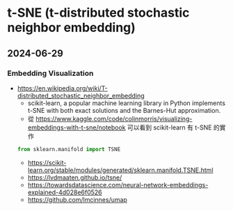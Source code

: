 # t-SNE (t-distributed stochastic neighbor embedding)

## 2024-06-29

### Embedding Visualization

- https://en.wikipedia.org/wiki/T-distributed_stochastic_neighbor_embedding
  - scikit-learn, a popular machine learning library in Python implements t-SNE with both exact solutions and the Barnes-Hut approximation.
  - 從 https://www.kaggle.com/code/colinmorris/visualizing-embeddings-with-t-sne/notebook 可以看到 scikit-learn 有 t-SNE 的實作
  ```python
  from sklearn.manifold import TSNE
  ```
  - https://scikit-learn.org/stable/modules/generated/sklearn.manifold.TSNE.html
  - https://lvdmaaten.github.io/tsne/
  - https://towardsdatascience.com/neural-network-embeddings-explained-4d028e6f0526
  - https://github.com/lmcinnes/umap
